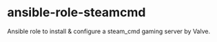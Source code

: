 # ansible-role-steamcmd
Ansible role to install &amp; configure a steam_cmd gaming server by Valve.
